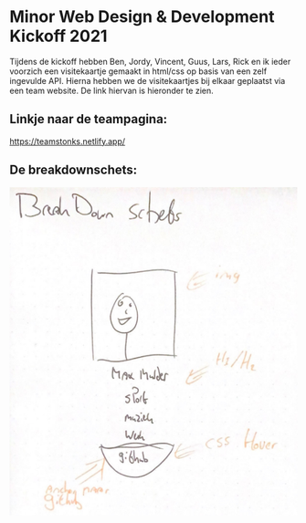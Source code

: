 # Minor Web Design & Development Kickoff 2021

Tijdens de kickoff hebben Ben, Jordy, Vincent, Guus, Lars, Rick en ik ieder voorzich een visitekaartje gemaakt in html/css op basis van een zelf ingevulde API. 
Hierna hebben we de visitekaartjes bij elkaar geplaatst via een team website. De link hiervan is hieronder te zien.
<!-- Add a link to your live demo in Github Pages 🌐-->
## Linkje naar de teampagina:
https://teamstonks.netlify.app/


## De breakdownschets:
![breakdownschets](https://github.com/kilroy763/kickoff-2021/blob/main/img/breakdownschets.jpg?raw=true)

<!-- ☝️ replace this description with a description of your own work -->

<!-- Add a nice poster image here at the end of the week, showing off your shiny frontend 📸 -->

<!-- What external data source is featured in your project and what are its properties 🌠 -->

<!-- Maybe a checklist of done stuff and stuff still on your wishlist? ✅ -->

<!-- How about a license here? 📜 (or is it a licence?) 🤷 -->